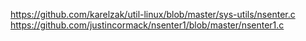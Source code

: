 https://github.com/karelzak/util-linux/blob/master/sys-utils/nsenter.c
https://github.com/justincormack/nsenter1/blob/master/nsenter1.c